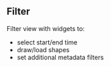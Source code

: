 ##  Filter

Filter view with widgets to:

  - select start/end time
  - draw/load shapes
  - set additional metadata filters
